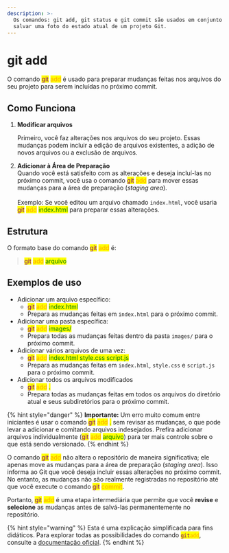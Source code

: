 ```yaml
---
description: >-
  Os comandos: git add, git status e git commit são usados em conjunto para
  salvar uma foto do estado atual de um projeto Git.
---
```


# git add

O comando <mark style="color:purple;">git</mark> <mark style="color:orange;">add</mark> é usado para preparar mudanças feitas nos arquivos do seu projeto para serem incluídas no próximo commit.

## **Como Funciona**

1.  **Modificar arquivos**

    Primeiro, você faz alterações nos arquivos do seu projeto. Essas mudanças podem incluir a edição de arquivos existentes, a adição de novos arquivos ou a exclusão de arquivos.&#x20;
2. **Adicionar à Área de Preparação**\
   Quando você está satisfeito com as alterações e deseja incluí-las no próximo commit, você usa o comando <mark style="color:purple;">git</mark> <mark style="color:orange;">add</mark> para mover essas mudanças para a área de preparação (_staging area_).\
   \
   Exemplo:  Se você editou um arquivo chamado `index.html`, você usaria <mark style="color:purple;">git</mark> <mark style="color:orange;">add</mark> <mark style="color:green;">index.html</mark> para preparar essas alterações.

## **Estrutura**

O formato base do comando <mark style="color:purple;">git</mark> <mark style="color:orange;">add</mark> é:

> <mark style="color:purple;">git</mark> <mark style="color:orange;">add</mark> <mark style="color:green;">arquivo</mark>

## **Exemplos de uso**

* Adicionar um arquivo específico:
  * <mark style="color:purple;">git</mark> <mark style="color:orange;">add</mark> <mark style="color:green;">index.html</mark>
  * Prepara as mudanças feitas em `index.html` para o próximo commit.
* Adicionar uma pasta específica:
  * <mark style="color:purple;">git</mark> <mark style="color:orange;">add</mark> <mark style="color:green;">images/</mark>
  * Prepara todas as mudanças feitas dentro da pasta `images/` para o próximo commit.
* Adicionar vários arquivos de uma vez:
  * <mark style="color:purple;">git</mark> <mark style="color:orange;">add</mark> <mark style="color:green;">index.html style.css script.js</mark>
  * Prepara as mudanças feitas em `index.html`, `style.css` e `script.js` para o próximo commit.
* Adicionar todos os arquivos modificados
  * <mark style="color:purple;">git</mark> <mark style="color:orange;">add</mark> <mark style="color:green;">.</mark>
  * Prepara todas as mudanças feitas em todos os arquivos do diretório atual e seus subdiretórios para o próximo commit.

{% hint style="danger" %}
**Importante:** Um erro muito comum entre iniciantes é usar o comando <mark style="color:purple;">git</mark> <mark style="color:orange;">add</mark> <mark style="color:green;">.</mark> sem revisar as mudanças, o que pode levar a adicionar e comitando arquivos indesejados. Prefira adicionar arquivos individualmente (<mark style="color:purple;">git</mark> <mark style="color:orange;">add</mark> <mark style="color:green;">arquivo</mark>) para ter mais controle sobre o que está sendo versionado.
{% endhint %}

O comando <mark style="color:purple;">git</mark> <mark style="color:orange;">add</mark> não altera o repositório de maneira significativa; ele apenas move as mudanças para a área de preparação (_staging area_). Isso informa ao Git que você deseja incluir essas alterações no próximo commit. No entanto, as mudanças não são realmente registradas no repositório até que você execute o comando <mark style="color:purple;">git</mark> <mark style="color:orange;">commit</mark>.&#x20;

Portanto, <mark style="color:purple;">git</mark> <mark style="color:orange;">add</mark> é uma etapa intermediária que permite que você **revise** e **selecione** as mudanças antes de salvá-las permanentemente no repositório.

{% hint style="warning" %}
Esta é uma explicação simplificada para fins didáticos. Para explorar todas as possibilidades do comando <mark style="color:purple;">`git`</mark><mark style="color:orange;">`add`</mark>, consulte a [documentação oficial](https://git-scm.com/docs/git-add/pt_BR).
{% endhint %}
